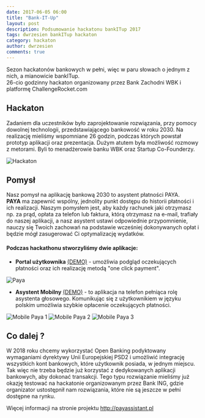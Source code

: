 ```yaml
---
date: 2017-06-05 06:00
title: "Bank-IT-Up"
layout: post
description: Podsumowanie hackatonu bankITup 2017
tags: dwrzesien bankITup hackaton
category: hackaton
author: dwrzesien
comments: true
---
```


Sezon hackatonów bankowych w pełni, więc w paru słowach o jednym z nich, a mianowicie bankITup.  
26-cio godzinny hackaton organizowany przez Bank Zachodni WBK i platformę ChallengeRocket.com 

## Hackaton
Zadaniem dla uczestników było zaprojektowanie rozwiązania, przy pomocy dowolnej technologii, przedstawiającego bankowość w roku 2030.
Na realizację mieliśmy wspomniane 26 godzin, podczas których powstał prototyp aplikacji oraz prezentacja. Dużym atutem była możliwość rozmowy z metorami.
Byli to menadżerowie banku WBK oraz Startup Co-Founderzy.

![Hackaton](http://devenv.pl/assets/images/2017/06/bankitup/armviz_viz.jpg)

## Pomysł
Nasz pomysł na aplikację bankową 2030 to asystent płatności PAYA.  
**PAYA** ma zapewnić wspólny, jednolity punkt dostępu do historii płatności i ich realizacji.
Naszym pomysłem jest, aby każdy rachunek jaki otrzymasz np. za prąd, opłata za telefon lub faktura, którą otrzymasz na e-mail, 
trafiały do naszej aplikacji, a nasz asystent ustawi odpowiednie przypomnienie, nauczy się Twoich zachowań na podstawie wcześniej dokonywanych opłat i będzie mógł zasugerować Ci optymalizację wydatków.
 
#### Podczas hackathonu stworzyliśmy dwie aplikacje:
* **Portal użytkownika** [(DEMO)](http://payassistant.pl/login) - umożliwia podgląd oczekujących płatności oraz ich realizację metodą "one click payment".

![Paya](http://devenv.pl/assets/images/2017/06/bankitup/paya-platnosci.png)

* **Asystent Mobilny** [(DEMO)](https://paya-assistant.herokuapp.com) - to aplikacja na telefon pełniąca rolę asystenta głosowego. 
Komunikując się z użytkownikiem w języku polskim umożliwia szybkie opłacenie oczekujących płatności.

![Mobile Paya 1](http://devenv.pl/assets/images/2017/06/bankitup/how_can_I_help_you.png) ![Mobile Paya 2](http://devenv.pl/assets/images/2017/06/bankitup/in_progress.png) ![Mobile Paya 3](http://devenv.pl/assets/images/2017/06/bankitup/no_problem.png)

## Co dalej ?
W 2018 roku chcemy wykorzystać Open Banking podyktowany wymaganiami dyrektywy Unii Europejskiej PSD2 i umożliwić integrację wszystkich kont bankowych, 
które użytkownik posiada, w jednym miejscu. Tak więc nie trzeba będzie już korzystać z dedykowanych aplikacji bankowych, 
aby dokonać transakcji. Tego typu rozwiązanie mieliśmy już okazję testować na hackatonie organizowanym przez Bank ING, 
gdzie organizator ustostępnił nam rozwiązania, które nie są jeszcze w pełni dostępne na rynku.

Więcej informacji na stronie projektu http://payassistant.pl
